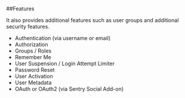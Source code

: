 <a id="features"></a>
##Features

It also provides additional features such as user groups and additional security features.

- Authentication (via username or email)
- Authorization
- Groups / Roles
- Remember Me
- User Suspension / Login Attempt Limiter
- Password Reset
- User Activation
- User Metadata
- OAuth or OAuth2 (via Sentry Social Add-on)
